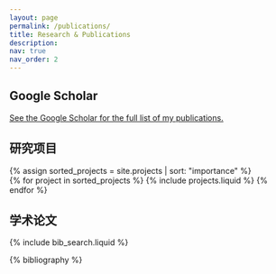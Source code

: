 ```yaml
---
layout: page
permalink: /publications/
title: Research & Publications
description:
nav: true
nav_order: 2
---
```


<!-- _pages/publications.md -->



## Google Scholar

<p>
  <a href="https://scholar.google.com/citations?hl=zh-CN&authuser=1&user=6DSyKpEAAAAJ" 
  target="_blank" rel="noopener noreferrer">
    See the Google Scholar for the full list of my publications.
  </a>
</p>

## 研究项目

<div class="projects">
  {% assign sorted_projects = site.projects | sort: "importance" %}
  <div class="row row-cols-1 row-cols-md-3">
    {% for project in sorted_projects %}
      {% include projects.liquid %}
    {% endfor %}
  </div>
</div>

## 学术论文

<!-- Bibsearch Feature -->
{% include bib_search.liquid %}

<div class="publications">
{% bibliography %}
</div>
